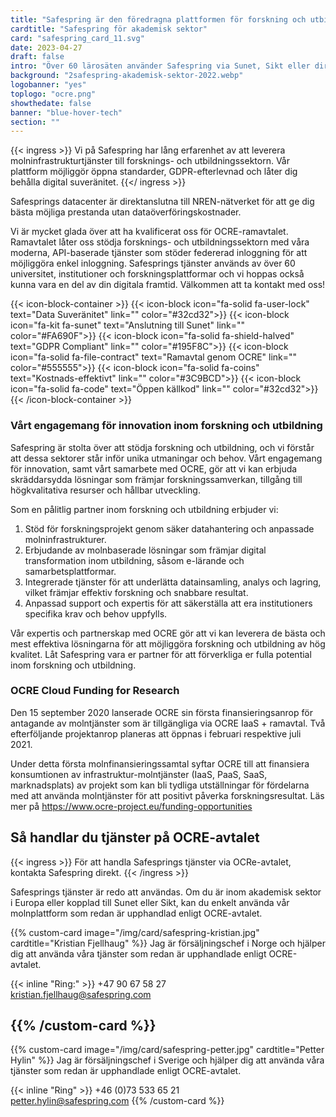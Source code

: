 ```yaml
---
title: "Safespring är den föredragna plattformen för forskning och utbildningssektorn"
cardtitle: "Safespring för akademisk sektor"
card: "safespring_card_11.svg"
date: 2023-04-27
draft: false
intro: "Över 60 lärosäten använder Safespring via Sunet, Sikt eller direkt genom GÉANTs OCRE-ramavtal."
background: "2safespring-akademisk-sektor-2022.webp"
logobanner: "yes"
toplogo: "ocre.png"
showthedate: false
banner: "blue-hover-tech"
section: ""
---
```


{{< ingress >}}
Vi på Safespring har lång erfarenhet av att leverera molninfrastrukturtjänster till forsknings- och utbildningssektorn. Vår plattform möjliggör öppna standarder, GDPR-efterlevnad och låter dig behålla digital suveränitet.
{{</ ingress >}}

Safesprings datacenter är direktanslutna till NREN-nätverket för att ge dig bästa möjliga prestanda utan dataöverföringskostnader.

Vi är mycket glada över att ha kvalificerat oss för OCRE-ramavtalet. Ramavtalet låter oss stödja forsknings- och utbildningssektorn med våra moderna, API-baserade tjänster som stöder federerad inloggning för att möjliggöra enkel inloggning. Safesprings tjänster används av över 60 universitet, institutioner och forskningsplattformar och vi hoppas också kunna vara en del av din digitala framtid. Välkommen att ta kontakt med oss!

{{< icon-block-container >}}
    {{< icon-block icon="fa-solid fa-user-lock" text="Data Suveränitet" link="" color="#32cd32">}}
    {{< icon-block icon="fa-kit fa-sunet" text="Anslutning till Sunet" link="" color="#FA690F">}}
    {{< icon-block icon="fa-solid fa-shield-halved" text="GDPR Compliant" link="" color="#195F8C">}}
    {{< icon-block icon="fa-solid fa-file-contract" text="Ramavtal genom OCRE" link="" color="#555555">}}
    {{< icon-block icon="fa-solid fa-coins" text="Kostnads-effektivt" link="" color="#3C9BCD">}}
    {{< icon-block icon="fa-solid fa-code" text="Öppen källkod" link="" color="#32cd32">}}
{{< /icon-block-container >}}

### Vårt engagemang för innovation inom forskning och utbildning

Safespring är stolta över att stödja forskning och utbildning, och vi förstår att dessa sektorer står inför unika utmaningar och behov. Vårt engagemang för innovation, samt vårt samarbete med OCRE, gör att vi kan erbjuda skräddarsydda lösningar som främjar forskningssamverkan, tillgång till högkvalitativa resurser och hållbar utveckling.

Som en pålitlig partner inom forskning och utbildning erbjuder vi:

1. Stöd för forskningsprojekt genom säker datahantering och anpassade molninfrastrukturer.
2. Erbjudande av molnbaserade lösningar som främjar digital transformation inom utbildning, såsom e-lärande och samarbetsplattformar.
3. Integrerade tjänster för att underlätta datainsamling, analys och lagring, vilket främjar effektiv forskning och snabbare resultat.
4. Anpassad support och expertis för att säkerställa att era institutioners specifika krav och behov uppfylls.

Vår expertis och partnerskap med OCRE gör att vi kan leverera de bästa och mest effektiva lösningarna för att möjliggöra forskning och utbildning av hög kvalitet. Låt Safespring vara er partner för att förverkliga er fulla potential inom forskning och utbildning.

### OCRE Cloud Funding for Research

Den 15 september 2020 lanserade OCRE sin första finansieringsanrop för antagande av molntjänster som är tillgängliga via OCRE IaaS + ramavtal. Två efterföljande projektanrop planeras att öppnas i februari respektive juli 2021.

Under detta första molnfinansieringssamtal syftar OCRE till att finansiera konsumtionen av infrastruktur-molntjänster (IaaS, PaaS, SaaS, marknadsplats) av projekt som kan bli tydliga utställningar för fördelarna med att använda molntjänster för att positivt påverka forskningsresultat. Läs mer på https://www.ocre-project.eu/funding-opportunities


## Så handlar du tjänster på OCRE-avtalet
{{< ingress >}}
För att handla Safesprings tjänster via OCRe-avtalet, kontakta Safespring direkt.
{{< /ingress >}}

Safesprings tjänster är redo att användas. Om du är inom akademisk sektor i Europa eller kopplad till Sunet eller Sikt, kan du enkelt använda vår molnplattform som redan är upphandlad enligt OCRE-avtalet.

{{% custom-card image="/img/card/safespring-kristian.jpg" cardtitle="Kristian Fjellhaug" %}}
Jag är försäljningschef i Norge och hjälper dig att använda våra tjänster som redan är upphandlade enligt OCRE-avtalet.  

{{< inline "Ring:" >}} +47 90 67 58 27  
kristian.fjellhaug@safespring.com

{{% /custom-card %}}  
 -

{{% custom-card image="/img/card/safespring-petter.jpg" cardtitle="Petter Hylin" %}}
Jag är försäljningschef i Sverige och hjälper dig att använda våra tjänster som redan är upphandlade enligt OCRE-avtalet.  

{{< inline "Ring" >}} +46 (0)73 533 65 21  
petter.hylin@safespring.com
{{% /custom-card %}}
